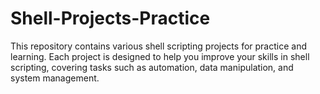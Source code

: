# Shell-Projects-Practice
This repository contains various shell scripting projects for practice and learning. Each project is designed to help you improve your skills in shell scripting, covering tasks such as automation, data manipulation, and system management.
